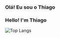 ### Olá! Eu sou o Thiago
### Hello! I'm Thiago

![Top Langs](https://github-readme-stats.vercel.app/api/top-langs/?username=caesarThiago&theme=tokyonight)
